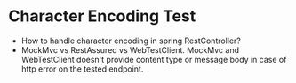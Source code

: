 # Character Encoding Test
* How to handle character encoding in spring RestController?
* MockMvc vs RestAssured vs WebTestClient. MockMvc and WebTestClient doesn't provide content type or message body in case of http error on the tested endpoint.
